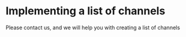 # Implementing a list of channels

Please contact us, and we will help you with creating a list of channels

